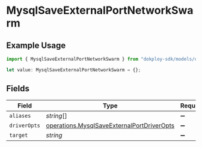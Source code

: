 # MysqlSaveExternalPortNetworkSwarm

## Example Usage

```typescript
import { MysqlSaveExternalPortNetworkSwarm } from "dokploy-sdk/models/operations";

let value: MysqlSaveExternalPortNetworkSwarm = {};
```

## Fields

| Field                                                                                                    | Type                                                                                                     | Required                                                                                                 | Description                                                                                              |
| -------------------------------------------------------------------------------------------------------- | -------------------------------------------------------------------------------------------------------- | -------------------------------------------------------------------------------------------------------- | -------------------------------------------------------------------------------------------------------- |
| `aliases`                                                                                                | *string*[]                                                                                               | :heavy_minus_sign:                                                                                       | N/A                                                                                                      |
| `driverOpts`                                                                                             | [operations.MysqlSaveExternalPortDriverOpts](../../models/operations/mysqlsaveexternalportdriveropts.md) | :heavy_minus_sign:                                                                                       | N/A                                                                                                      |
| `target`                                                                                                 | *string*                                                                                                 | :heavy_minus_sign:                                                                                       | N/A                                                                                                      |